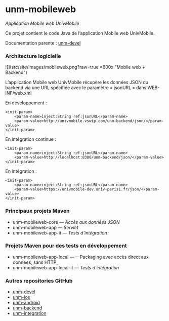 unm-mobileweb
=============

_Application Mobile web UnivMobile_

Ce projet contient le code Java de l’application Mobile web UnivMobile.

Documentation parente : [unm-devel](../../../unm-devel/blob/develop/README.md "Documentation parente : unm-devel/README.md")

### Architecture logicielle

![](src/site/images/mobileweb.png?raw=true =600x "Mobile web + Backend")

L’application Mobile web UnivMobile récupère les données JSON du backend
via une URL spécifiée avec le paramètre « jsonURL »
dans WEB-INF/web.xml

En développement :

    <init-param>
        <param-name>inject:String ref:jsonURL</param-name>
        <param-value>http://univmobile.vswip.com/unm-backend/json/</param-value>
    </init-param>

En intégration continue :

    <init-param>
        <param-name>inject:String ref:jsonURL</param-name>
        <param-value>http://localhost:8380/unm-backend/json/</param-value>
    </init-param>
    
En intégration :

    <init-param>
        <param-name>inject:String ref:jsonURL</param-name>
        <param-value>https://univmobile-dev.univ-paris1.fr/json/</param-value>
    </init-param>

### Principaux projets Maven

  * unm-mobileweb-core — _Accès aux données JSON_
  * unm-mobileweb-app — _Servlet_
  * unm-mobileweb-app-it — _Tests d’intégration_
  
### Projets Maven pour des tests en développement

  * unm-mobileweb-app-local — —Packaging avec accès direct aux données, sans HTTP_
  * unm-mobileweb-app-local-it — _Tests d’intégration_ 

### Autres repositories GitHub

  * [unm-devel](https://github.com/univmobile/unm-devel "Repository GitHub unm-devel")
  * [unm-ios](https://github.com/univmobile/unm-ios "Repository GitHub unm-ios")
  * [unm-android](https://github.com/univmobile/unm-android "Repository GitHub unm-android")
  * [unm-backend](https://github.com/univmobile/unm-backend "Repository GitHub unm-backend")
  * [unm-integration](https://github.com/univmobile/unm-integration "Repository GitHub unm-integration")

